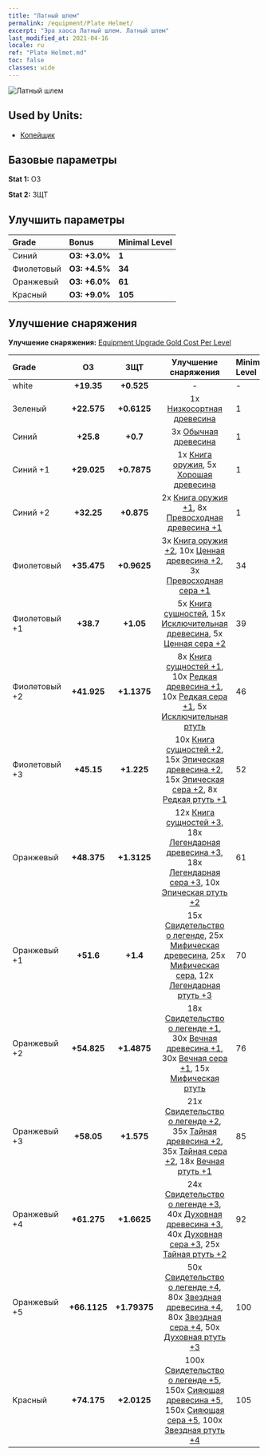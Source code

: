 ```yaml
---
title: "Латный шлем"
permalink: /equipment/Plate Helmet/
excerpt: "Эра хаоса Латный шлем. Латный шлем"
last_modified_at: 2021-04-16
locale: ru
ref: "Plate Helmet.md"
toc: false
classes: wide
---
```


  ![Латный шлем](/images/e/e_1012.png)

## Used by Units:

* [Копейщик](/ru/units/Pikeman/) 


## Базовые параметры
 **Stat 1:** ОЗ

 **Stat 2:** ЗЩТ

## Улучшить параметры

  |     Grade    |   Bonus | Minimal Level | 
  |:-------------|:--------|:--------------| 
  | Синий | **ОЗ: +3.0%** | **1** | 
  | Фиолетовый | **ОЗ: +4.5%** | **34** | 
  | Оранжевый | **ОЗ: +6.0%** | **61** | 
  | Красный | **ОЗ: +9.0%** | **105** | 


## Улучшение снаряжения
 **Улучшение снаряжения:** [Equipment Upgrade Gold Cost Per Level](/equipment/EquipmentUpgradeCostPerLevel/) 

  |          Grade      | ОЗ | ЗЩТ | Улучшение снаряжения | Minimal Level |
  |:--------------------|:---------:|:---------:|:----------------:|:--------------|
  | white | **+19.35** | **+0.525** | - | - |
  | Зеленый | **+22.575** | **+0.6125** | 1x [Низкосортная древесина](/ru/Items/mat_1/) | 1 |
  | Синий | **+25.8** | **+0.7** | 3x [Обычная древесина](/ru/Items/mat_7/) | 1 |
  | Синий +1 | **+29.025** | **+0.7875** | 1x [Книга оружия](/ru/Items/mat_18/), 5x [Хорошая древесина](/ru/Items/mat_13/) | 1 |
  | Синий +2 | **+32.25** | **+0.875** | 2x [Книга оружия +1](/ru/Items/mat_25/), 8x [Превосходная древесина +1](/ru/Items/mat_20/) | 1 |
  | Фиолетовый | **+35.475** | **+0.9625** | 3x [Книга оружия +2](/ru/Items/mat_32/), 10x [Ценная древесина +2](/ru/Items/mat_27/), 3x [Превосходная сера +1](/ru/Items/mat_22/) | 34 |
  | Фиолетовый +1 | **+38.7** | **+1.05** | 5x [Книга сущностей](/ru/Items/mat_39/), 15x [Исключительная древесина](/ru/Items/mat_34/), 5x [Ценная сера +2](/ru/Items/mat_29/) | 39 |
  | Фиолетовый +2 | **+41.925** | **+1.1375** | 8x [Книга сущностей +1](/ru/Items/mat_46/), 10x [Редкая древесина +1](/ru/Items/mat_41/), 10x [Редкая сера +1](/ru/Items/mat_43/), 5x [Исключительная ртуть](/ru/Items/mat_35/) | 46 |
  | Фиолетовый +3 | **+45.15** | **+1.225** | 10x [Книга сущностей +2](/ru/Items/mat_53/), 15x [Эпическая древесина +2](/ru/Items/mat_48/), 15x [Эпическая сера +2](/ru/Items/mat_50/), 8x [Редкая ртуть +1](/ru/Items/mat_42/) | 52 |
  | Оранжевый | **+48.375** | **+1.3125** | 12x [Книга сущностей +3](/ru/Items/mat_60/), 18x [Легендарная древесина +3](/ru/Items/mat_55/), 18x [Легендарная сера +3](/ru/Items/mat_57/), 10x [Эпическая ртуть +2](/ru/Items/mat_49/) | 61 |
  | Оранжевый +1 | **+51.6** | **+1.4** | 15x [Свидетельство о легенде](/ru/Items/mat_67/), 25x [Мифическая древесина](/ru/Items/mat_62/), 25x [Мифическая сера](/ru/Items/mat_64/), 12x [Легендарная ртуть +3](/ru/Items/mat_56/) | 70 |
  | Оранжевый +2 | **+54.825** | **+1.4875** | 18x [Свидетельство о легенде +1](/ru/Items/mat_74/), 30x [Вечная древесина +1](/ru/Items/mat_69/), 30x [Вечная сера +1](/ru/Items/mat_71/), 15x [Мифическая ртуть](/ru/Items/mat_63/) | 76 |
  | Оранжевый +3 | **+58.05** | **+1.575** | 21x [Свидетельство о легенде +2](/ru/Items/mat_81/), 35x [Тайная древесина +2](/ru/Items/mat_76/), 35x [Тайная сера +2](/ru/Items/mat_78/), 18x [Вечная ртуть +1](/ru/Items/mat_70/) | 85 |
  | Оранжевый +4 | **+61.275** | **+1.6625** | 24x [Свидетельство о легенде +3](/ru/Items/mat_88/), 40x [Духовная древесина +3](/ru/Items/mat_83/), 40x [Духовная сера +3](/ru/Items/mat_85/), 25x [Тайная ртуть +2](/ru/Items/mat_77/) | 92 |
  | Оранжевый +5 | **+66.1125** | **+1.79375** | 50x [Свидетельство о легенде +4](/ru/Items/mat_95/), 80x [Звездная древесина +4](/ru/Items/mat_90/), 80x [Звездная сера +4](/ru/Items/mat_92/), 50x [Духовная ртуть +3](/ru/Items/mat_84/) | 100 |
  | Красный | **+74.175** | **+2.0125** | 100x [Свидетельство о легенде +5](/ru/Items/mat_102/), 150x [Сияющая древесина +5](/ru/Items/mat_97/), 150x [Сияющая сера +5](/ru/Items/mat_99/), 100x [Звездная ртуть +4](/ru/Items/mat_91/) | 105 |

